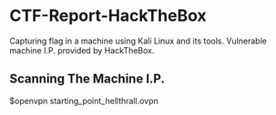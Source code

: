 # CTF-Report-HackTheBox
Capturing flag in a machine using Kali Linux and its tools. Vulnerable machine I.P. provided by HackTheBox.
## Scanning The Machine I.P. 
$openvpn starting_point_hellthrall.ovpn
